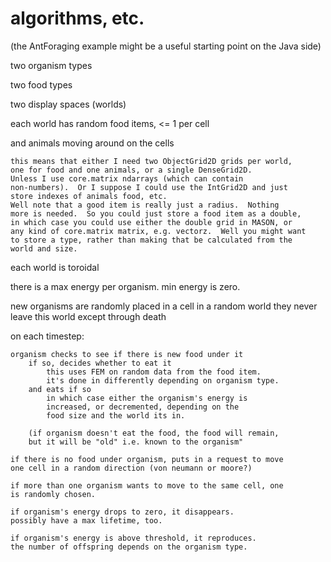algorithms, etc.
====

(the AntForaging example might be a useful starting point on the Java
side)

two organism types

two food types

two display spaces (worlds)

each world has random food items, <= 1 per cell

and animals moving around on the cells

	this means that either I need two ObjectGrid2D grids per world, 
	one for food and one animals, or a single DenseGrid2D.
	Unless I use core.matrix ndarrays (which can contain
	non-numbers).  Or I suppose I could use the IntGrid2D and just
	store indexes of animals food, etc.
	Well note that a good item is really just a radius.  Nothing
	more is needed.  So you could just store a food item as a double,
	in which case you could use either the double grid in MASON, or
	any kind of core.matrix matrix, e.g. vectorz.  Well you might want
	to store a type, rather than making that be calculated from the 
	world and size.

each world is toroidal


there is a max energy per organism.
min energy is zero.

new organisms are randomly placed in a cell in a random world
they never leave this world except through death

on each timestep:

	organism checks to see if there is new food under it
		if so, decides whether to eat it
			this uses FEM on random data from the food item.
			it's done in differently depending on organism type.
		and eats if so
			in which case either the organism's energy is
			increased, or decremented, depending on the
			food size and the world its in.

		(if organism doesn't eat the food, the food will remain,
		but it will be "old" i.e. known to the organism"

	if there is no food under organism, puts in a request to move 
	one cell in a random direction (von neumann or moore?)

	if more than one organism wants to move to the same cell, one
	is randomly chosen.

	if organism's energy drops to zero, it disappears.
	possibly have a max lifetime, too.

	if organism's energy is above threshold, it reproduces.
	the number of offspring depends on the organism type.
